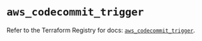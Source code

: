 # `aws_codecommit_trigger`

Refer to the Terraform Registry for docs: [`aws_codecommit_trigger`](https://registry.terraform.io/providers/hashicorp/aws/5.58.0/docs/resources/codecommit_trigger).
